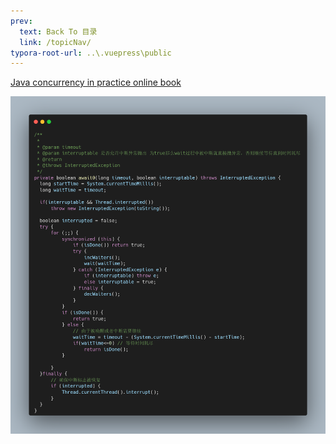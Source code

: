 ```yaml
---
prev:
  text: Back To 目录
  link: /topicNav/
typora-root-url: ..\.vuepress\public
---
```








[Java concurrency in practice online book](https://leon-wtf.github.io/doc/java-concurrency-in-practice.pdf)



![timewait](/images/concurrency/timewait.png)
